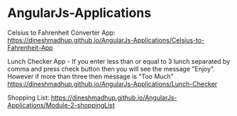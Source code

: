 # AngularJs-Applications

Celsius to Fahrenheit Converter App: https://dineshmadhup.github.io/AngularJs-Applications/Celsius-to-Fahrenheit-App

Lunch Checker App - If you enter less than or equal to 3 lunch separated by comma and press check button then you will see the message "Enjoy". However if more than three then message is "Too Much"
https://dineshmadhup.github.io/AngularJs-Applications/Lunch-Checker

Shopping List: https://dineshmadhup.github.io/AngularJs-Applications/Module-2-shoppingList

